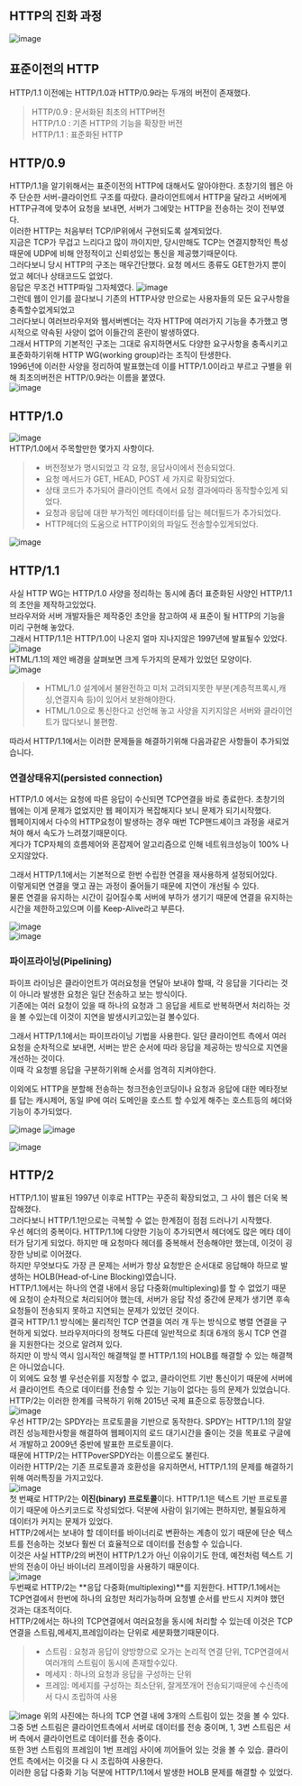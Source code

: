 ## HTTP의 진화 과정
![image](https://github.com/NoRuTnT/practice/assets/114069644/5a27250a-6f08-4737-ab94-56408e8c6c1c)  

## 표준이전의 HTTP

HTTP/1.1 이전에는 HTTP/1.0과 HTTP/0.9라는 두개의 버전이 존재했다.
> HTTP/0.9 : 문서화된 최초의 HTTP버전  
> HTTP/1.0 : 기존 HTTP의 기능을 확장한 버전  
> HTTP/1.1 : 표준화된 HTTP  

## HTTP/0.9
HTTP/1.1을 알기위해서는 표준이전의 HTTP에 대해서도 알아야한다.
초창기의 웹은 아주 단순한 서버-클라이언트 구조를 따랐다. 클라이언트에서 HTTP을 달라고 서버에게 HTTP규격에 맞추어 요청을 보내면, 서버가 그에맞는 HTTP을 전송하는 것이 전부였다.  
이러한 HTTP는 처음부터 TCP/IP위에서 구현되도록 설계되었다.  
지금은 TCP가 무겁고 느리다고 많이 까이지만, 당시만해도 TCP는 연결지향적인 특성때문에 UDP에 비해 안정적이고 신뢰성있는 통신을 제공했기때문이다.  
그러다보니 당시 HTTP의 구조는 매우간단했다. 요청 메서드 종류도 GET한가지 뿐이었고 헤더나 상태코드도 없었다.  
응답은 무조건 HTTP파일 그자체였다.
![image](https://github.com/NoRuTnT/practice/assets/114069644/410cc2cb-74a4-4755-a508-ee0ad3b09759)  
그런데 웹이 인기를 끌다보니 기존의 HTTP사양 만으로는 사용자들의 모든 요구사항을 충족할수없게되었고  
그러다보니 여러브라우저와 웹서버벤더는 각자 HTTP에 여러가지 기능을 추가했고 명시적으로 약속된 사양이 없어 이들간의 혼란이 발생하였다.  
그래서 HTTP의 기본적인 구조는 그대로 유지하면서도 다양한 요구사항을 충족시키고 표준화하기위해 HTTP WG(working group)라는 조직이 탄생한다.    
1996년에 이러한 사양을 정리하여 발표했는데 이를 HTTP/1.0이라고 부르고 구별을 위해 최초의버전은 HTTP/0.9라는 이름을 붙였다.  
![image](https://github.com/NoRuTnT/practice/assets/114069644/b2a6066c-556e-496c-9724-c0c23dbe2da7)    

## HTTP/1.0
 
![image](https://github.com/NoRuTnT/practice/assets/114069644/3be79089-3b4a-4986-a65a-a37f15de4772)  
HTTP/1.0에서 주목할만한 몇가지 사항이다.  
> - 버전정보가 명시되었고 각 요청, 응답사이에서 전송되었다.  
> - 요청 메서드가 GET, HEAD, POST 세 가지로 확장되었다.  
> - 상태 코드가 추가되어 클라이언트 측에서 요청 결과에따라 동작할수있게 되었다.  
> - 요청과 응답에 대한 부가적인 메타데이터를 담는 헤더필드가 추가되었다.  
> - HTTP헤더의 도움으로 HTTP이외의 파일도 전송할수있게되었다.

![image](https://github.com/NoRuTnT/practice/assets/114069644/eb10427a-a27b-48cc-9489-7c8037c1aeb0)


## HTTP/1.1  

사실 HTTP WG는 HTTP/1.0 사양을 정리하는 동시에 좀더 표준화된 사양인 HTTP/1.1의 초안을 제작하고있었다.  
브라우저와 서버 개발자들은 제작중인 초안을 참고하여 새 표준이 될 HTTP의 기능을 미리 구현해 놓았다.  
그래서 HTTP/1.1은 HTTP/1.0이 나온지 얼마 지나지않은 1997년에 발표될수 있었다.  
![image](https://github.com/NoRuTnT/practice/assets/114069644/1665e545-9fc9-40c6-9f4e-e7db54ef220b)  
HTML/1.1의 제안 배경을 살펴보면 크게 두가지의 문제가 있었던 모양이다.  
![image](https://github.com/NoRuTnT/practice/assets/114069644/2d8fc5a1-3187-4077-a8eb-b6f3980e7718)  
> - HTML/1.0 설계에서 불완전하고 미처 고려되지못한 부분(계층적프록시,캐싱,연결지속 등)이 있어서 보완해야한다.  
> - HTML/1.0으로 통신한다고 선언해 놓고 사양을 지키지않은 서버와 클라이언트가 많다보니 불편함.

따라서 HTTP/1.1에서는 이러한 문제들을 해결하기위해 다음과같은 사항들이 추가되었습니다.

### 연결상태유지(persisted connection)
HTTP/1.0 에서는 요청에 따른 응답이 수신되면 TCP연결을 바로 종료한다. 초창기의 웹에는 이게 문제가 없었지만 웹 페이지가 복잡해지다 보니 문제가 되기시작했다.  
웹페이지에서 다수의 HTTP요청이 발생하는 경우 매번 TCP핸드셰이크 과정을 새로거쳐야 해서 속도가 느려졌기때문이다.  
게다가 TCP자체의 흐름제어와 혼잡제어 알고리즘으로 인해 네트워크성능이 100% 나오지않았다.  

그래서 HTTP/1.1에서는 기본적으로 한번 수립한 연결을 재사용하게 설정되어있다.  
이렇게되면 연결을 맺고 끊는 과정이 줄어들기 때문에 지연이 개선될 수 있다.  
물론 연결을 유지하는 시간이 길어질수록 서버에 부하가 생기기 때문에 연결을 유지하는 시간을 제한하고있으며 이를 Keep-Alive라고 부른다.  

![image](https://github.com/NoRuTnT/practice/assets/114069644/320dc277-de3d-455d-ba72-b7a6ecfb33a7)  
![image](https://github.com/NoRuTnT/practice/assets/114069644/0cb93fc1-ecdc-4510-b749-294843841861)  

### 파이프라이닝(Pipelining)
파이프 라이닝은 클라이언트가 여러요청을 연달아 보내야 할때, 각 응답을 기다리는 것이 아니라 발생한 요청은 일단 전송하고 보는 방식이다.  
기존에는 여러 요청이 있을 때 하나의 요청과 그 응답을 세트로 반복하면서 처리하는 것을 볼 수있는데 이것이 지연을 발생시키고있는걸 볼수있다.  

그래서 HTTP/1.1에서는 파이프라이닝 기법을 사용한다. 일단 클라이언트 측에서 여러 요청을 순차적으로 보내면, 서버는 받은 순서에 따라 응답을 제공하는 방식으로 지연을 개선하는 것이다.  
이때 각 요청별 응답을 구분하기위해 순서를 엄격히 지켜야한다.  

이외에도 HTTP을 분할해 전송하는 청크전송인코딩이나 요청과 응답에 대한 메타정보를 답는 캐시제어, 동일 IP에 여러 도메인을 호스트 할 수있게 해주는 호스트등의 헤더와 기능이 추가되었다.  


![image](https://github.com/NoRuTnT/practice/assets/114069644/72f93d67-4c3c-4af2-b1de-f1b45678c28b)
![image](https://github.com/NoRuTnT/practice/assets/114069644/040fdde2-fa52-4044-8b93-9a6e8b344f98)

![image](https://github.com/NoRuTnT/practice/assets/114069644/45817af4-dfa8-41b1-8f7b-b83f3637d2fe)  

## HTTP/2
HTTP/1.1이 발표된 1997년 이후로 HTTP는 꾸준히 확장되었고, 그 사이 웹은 더욱 복잡해졌다.   
그러다보니 HTTP/1.1만으로는 극복할 수 없는 한계점이 점점 드러나기 시작했다.  
우선 헤더의 중복이다. HTTP/1.1에 다양한 기능이 추가되면서 헤더에도 많은 메타 데이터가 담기게 되었다. 하지만 매 요청마다 헤더를 중복해서 전송해야만 했는데, 이것이 굉장한 낭비로 이어졌다.  
하지만 무엇보다도 가장 큰 문제는 서버가 항상 요청받은 순서대로 응답해야 하므로 발생하는 HOLB(Head-of-Line Blocking)였습니다.  
HTTP/1.1에서는 하나의 연결 내에서 응답 다중화(multiplexing)를 할 수 없었기 때문에 요청이 순차적으로 처리되어야 했는데, 서버가 응답 작성 중간에 문제가 생기면 후속 요청들이 전송되지 못하고 지연되는 문제가 있었던 것이다.  
결국 HTTP/1.1 방식에는 물리적인 TCP 연결을 여러 개 두는 방식으로 병렬 연결을 구현하게 되었다. 브라우저마다의 정책도 다른데 일반적으로 최대 6개의 동시 TCP 연결을 지원한다는 것으로 알려져 있다.  
하지만 이 방식 역시 임시적인 해결책일 뿐 HTTP/1.1의 HOLB를 해결할 수 있는 해결책은 아니었습니다.  
이 외에도 요청 별 우선순위를 지정할 수 없고, 클라이언트 기반 통신이기 때문에 서버에서 클라이언트 측으로 데이터를 전송할 수 있는 기능이 없다는 등의 문제가 있었습니다.  
HTTP/2는 이러한 한계를 극복하기 위해 2015년 국제 표준으로 등장했습니다.  
![image](https://github.com/NoRuTnT/practice/assets/114069644/c15f61eb-4618-4395-9a6a-0438da74e1d2)  
우선 HTTP/2는 SPDY라는 프로토콜을 기반으로 동작한다. SPDY는 HTTP/1.1의 잘알려진 성능제한사항을 해결하여 웹페이지의 로드 대기시간을 줄이는 것을 목표로 구글에서 개발하고 2009년 중반에 발표한 프로토콜이다.  
때문에 HTTP/2는 HTTPoverSPDY라는 이름으로도 불린다.  
이러한 HTTP/2는 기존 프로토콜과 호환성을 유지하면서, HTTP/1.1의 문제를 해결하기위해 여러특징을 가지고있다.  
![image](https://github.com/NoRuTnT/practice/assets/114069644/7dc1ff36-b3b7-47e6-bf0e-f9828dcd38d6)  
첫 번째로 HTTP/2는 **이진(binary) 프로토콜**이다. HTTP/1.1은 텍스트 기반 프로토콜이기 때문에 아스키코드로 작성되었다. 덕분에 사람이 읽기에는 편하지만, 불필요하게 데이터가 커지는 문제가 있었다.  
HTTP/2에서는 보내야 할 데이터를 바이너리로 변환하는 계층이 있기 때문에 단순 텍스트를 전송하는 것보다 훨씬 더 효율적으로 데이터를 전송할 수 있습니다.  
이것은 사실 HTTP/2의 버전이 HTTP/1.2가 아닌 이유이기도 한데, 예전처럼 텍스트 기반의 전송이 아닌 바이너리 프레이밍을 사용하기 때문이다.  
![image](https://github.com/NoRuTnT/practice/assets/114069644/1841be34-a3e2-410f-9c72-49a0320ee628)  
두번째로 HTTP/2는 **응답 다중화(multiplexing)**를 지원한다. HTTP/1.1에서는 TCP연결에서 한번에 하나의 요청만 처리가능하며 요청별 순서를 반드시 지켜야 했던 것과는 대조적이다.  
HTTP/2에서는 하나의 TCP연결에서 여러요청을 동시에 처리할 수 있는데 이것은 TCP 연결을 스트림,메세지,프레임이라는 단위로 세분화했기때문이다.  
> - 스트림 : 요청과 응답이 양방향으로 오가는 논리적 연결 단위, TCP연결에서 여러개의 스트림이 동시에 존재할수있다.
> - 메세지 : 하나의 요청과 응답을 구성하는 단위
> - 프레임: 메세지를 구성하는 최소단위, 잘게쪼개어 전송되기때문에 수신측에서 다시 조립하여 사용

![image](https://github.com/NoRuTnT/practice/assets/114069644/2484df33-81d3-4608-b043-3d9aae8ac576)
위의 사진에는 하나의 TCP 연결 내에 3개의 스트림이 있는 것을 볼 수 있다. 그중 5번 스트림은 클라이언트측에서 서버로 데이터를 전송 중이며, 1, 3번 스트림은 서버 측에서 클라이언트로 데이터를 전송 중이다.  
또한 3번 스트림의 프레임이 1번 프레임 사이에 끼어들어 있는 것을 볼 수 있습. 클라이언트 측에서는 이것을 다 시 조립하여 사용한다.  
이러한 응답 다중화 기능 덕분에 HTTP/1.1에서 발생한 HOLB 문제를 해결할 수 있었다.  

